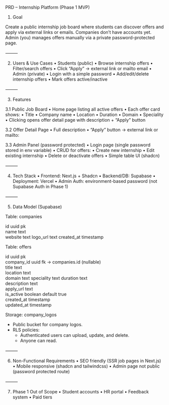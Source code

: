 PRD – Internship Platform (Phase 1 MVP)

1. Goal

Create a public internship job board where students can discover offers and apply via external links or emails. Companies don’t have accounts yet. Admin (you) manages offers manually via a private password-protected page.

⸻

2. Users & Use Cases
	•	Students (public)
	•	Browse internship offers
	•	Filter/search offers
	•	Click “Apply” → external link or mailto email
	•	Admin (private)
	•	Login with a simple password
	•	Add/edit/delete internship offers
	•	Mark offers active/inactive

⸻

3. Features

3.1 Public Job Board
	•	Home page listing all active offers
	•	Each offer card shows:
	•	Title
	•	Company name
	•	Location
	•	Duration
	•	Domain
	•	Speciality
	•	Clicking opens offer detail page with description + “Apply” button

3.2 Offer Detail Page
	•	Full description
	•	“Apply” button → external link or mailto:

3.3 Admin Panel (password protected)
	•	Login page (single password stored in env variable)
	•	CRUD for offers:
	•	Create new internship
	•	Edit existing internship
	•	Delete or deactivate offers
	•	Simple table UI (shadcn)

⸻

4. Tech Stack
	•	Frontend: Next.js + Shadcn
	•	Backend/DB: Supabase
	•	Deployment: Vercel
	•	Admin Auth: environment-based password (not Supabase Auth in Phase 1)

⸻

5. Data Model (Supabase)

Table: companies

id uuid pk  
name text  
website text
logo_url text
created_at timestamp  

Table: offers

id uuid pk  
company_id uuid fk → companies.id (nullable)  
title text  
location text  
domain text
speciality text
duration text  
description text  
apply_url text  
is_active boolean default true  
created_at timestamp  
updated_at timestamp  

Storage: company_logos

- Public bucket for company logos.
- RLS policies:
    - Authenticated users can upload, update, and delete.
    - Anyone can read.


⸻

6. Non-Functional Requirements
	•	SEO friendly (SSR job pages in Next.js)
	•	Mobile responsive (shadcn and tailwindcss)
	•	Admin page not public (password protected route)

⸻

7. Phase 1 Out of Scope
	•	Student accounts
	•	HR portal
	•	Feedback system
	•	Paid tiers